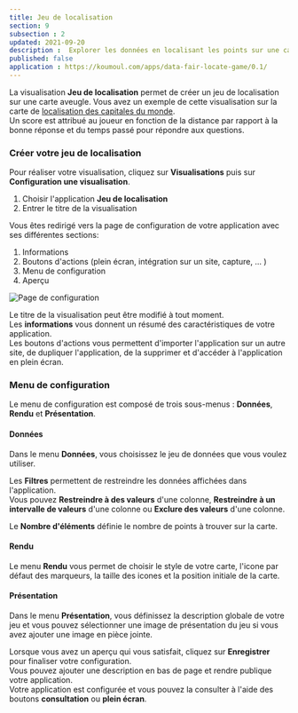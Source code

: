 ```yaml
---
title: Jeu de localisation
section: 9
subsection : 2
updated: 2021-09-20
description :  Explorer les données en localisant les points sur une carte.
published: false
application : https://koumoul.com/apps/data-fair-locate-game/0.1/
---
```


La visualisation **Jeu de localisation** permet de créer un jeu de localisation sur une carte aveugle. Vous avez un exemple de cette visualisation sur la carte de [localisation des capitales du monde](https://opendata.koumoul.com/reuses/localisez-les-capitales-du-monde).  
Un score est attribué au joueur en fonction de la distance par rapport à la bonne réponse et du temps passé pour répondre aux questions.

### Créer votre jeu de localisation

Pour réaliser votre visualisation, cliquez sur **Visualisations** puis sur **Configuration une visualisation**.

1. Choisir l'application **Jeu de localisation**
2. Entrer le titre de la visualisation

<p>
</p>

Vous êtes redirigé vers la page de configuration de votre application avec ses différentes sections:

1. Informations
2. Boutons d'actions (plein écran, intégration sur un site, capture, ... )
3. Menu de configuration
4. Aperçu

![Page de configuration](./images/user-guide/localisation-config.jpg)

Le titre de la visualisation peut être modifié à tout moment.  
Les **informations** vous donnent un résumé des caractéristiques de votre application.  
Les boutons d'actions vous permettent d'importer l'application sur un autre site, de dupliquer l'application, de la supprimer et d'accéder à l'application en plein écran.

### Menu de configuration
Le menu de configuration est composé de trois sous-menus : **Données**, **Rendu** et **Présentation**.

#### Données

Dans le menu **Données**, vous choisissez le jeu de données que vous voulez utiliser.  

Les **Filtres** permettent de restreindre les données affichées dans l'application.  
Vous pouvez **Restreindre à des valeurs** d'une colonne,  **Restreindre à un intervalle de valeurs** d'une colonne ou **Exclure des valeurs** d'une colonne.

Le **Nombre d'éléments** définie le nombre de points à trouver sur la carte.

#### Rendu
Le menu **Rendu** vous permet de choisir le style de votre carte, l'icone par défaut des marqueurs, la taille des icones et la position initiale de la carte.

#### Présentation

Dans le menu **Présentation**, vous définissez la description globale de votre jeu et vous pouvez sélectionner une image de présentation du jeu si vous avez ajouter une image en pièce jointe.

Lorsque vous avez un aperçu qui vous satisfait, cliquez sur **Enregistrer** pour finaliser votre configuration.  
Vous pouvez ajouter une description en bas de page et rendre publique votre application.  
Votre application est configurée et vous pouvez la consulter à l'aide des boutons **consultation** ou **plein écran**.
